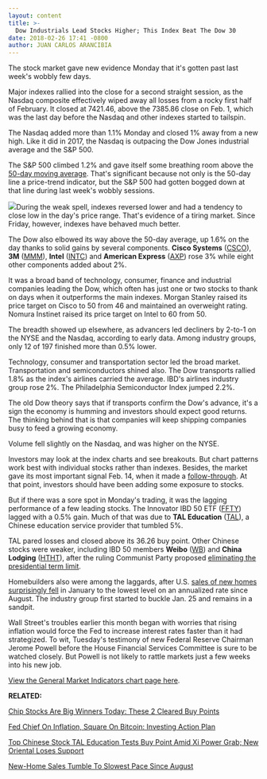 ```yaml
---
layout: content
title: >-
  Dow Industrials Lead Stocks Higher; This Index Beat The Dow 30
date: 2018-02-26 17:41 -0800
author: JUAN CARLOS ARANCIBIA
---
```






The stock market gave new evidence Monday that it's gotten past last week's wobbly few days.


Major indexes rallied into the close for a second straight session, as the Nasdaq composite effectively wiped away all losses from a rocky first half of February. It closed at 7421.46, above the 7385.86 close on Feb. 1, which was the last day before the Nasdaq and other indexes started to tailspin.




 The Nasdaq added more than 1.1% Monday and closed 1% away from a new high. Like it did in 2017, the Nasdaq is outpacing the Dow Jones industrial average and the S&P 500.


The S&P 500 climbed 1.2% and gave itself some breathing room above the [50-day moving average](http://www.investors.com/how-to-invest/investors-corner/50-day-moving-average/). That's significant because not only is the 50-day line a price-trend indicator, but the S&P 500 had gotten bogged down at that line during last week's wobbly sessions.


![](https://www.investors.com/wp-content/uploads/2018/02/MP02261818-202x300.png)During the weak spell, indexes reversed lower and had a tendency to close low in the day's price range. That's evidence of a tiring market. Since Friday, however, indexes have behaved much better.


The Dow also elbowed its way above the 50-day average, up 1.6% on the day thanks to solid gains by several components. **Cisco Systems** ([CSCO](https://research.investors.com/quote.aspx?symbol=CSCO)), **3M** ([MMM](https://research.investors.com/quote.aspx?symbol=MMM)), **Intel** ([INTC](https://research.investors.com/quote.aspx?symbol=INTC)) and **American Express** ([AXP](https://research.investors.com/quote.aspx?symbol=AXP)) rose 3% while eight other components added about 2%.


It was a broad band of technology, consumer, finance and industrial companies leading the Dow, which often has just one or two stocks to thank on days when it outperforms the main indexes. Morgan Stanley raised its price target on Cisco to 50 from 46 and maintained an overweight rating. Nomura Instinet raised its price target on Intel to 60 from 50.


The breadth showed up elsewhere, as advancers led decliners by 2-to-1 on the NYSE and the Nasdaq, according to early data. Among industry groups, only 12 of 197 finished more than 0.5% lower.


Technology, consumer and transportation sector led the broad market. Transportation and semiconductors shined also. The Dow transports rallied 1.8% as the index's airlines carried the average. IBD's airlines industry group rose 2%. The Philadelphia Semiconductor Index jumped 2.2%.


The old Dow theory says that if transports confirm the Dow's advance, it's a sign the economy is humming and investors should expect good returns. The thinking behind that is that companies will keep shipping companies busy to feed a growing economy.


Volume fell slightly on the Nasdaq, and was higher on the NYSE.


Investors may look at the index charts and see breakouts. But chart patterns work best with individual stocks rather than indexes. Besides, the market gave its most important signal Feb. 14, when it made a [follow-through](http://www.investors.com/ibd-university/market-timing/market-bottoms/). At that point, investors should have been adding some exposure to stocks.


But if there was a sore spot in Monday's trading, it was the lagging performance of a few leading stocks. The Innovator IBD 50 ETF ([FFTY](https://research.investors.com/quote.aspx?symbol=FFTY)) lagged with a 0.5% gain. Much of that was due to **TAL Education** ([TAL](https://research.investors.com/quote.aspx?symbol=TAL)), a Chinese education service provider that tumbled 5%.


TAL pared losses and closed above its 36.26 buy point. Other Chinese stocks were weaker, including IBD 50 members **Weibo** ([WB](https://research.investors.com/quote.aspx?symbol=WB)) and **China Lodging** ([HTHT](https://research.investors.com/quote.aspx?symbol=HTHT)), after the ruling Communist Party proposed [eliminating the presidential term limit](https://www.investors.com/stock-lists/stock-spotlight/ibd-50-stock-tal-education-sinks-tests-buy-point-rival-loses-support/).


Homebuilders also were among the laggards, after U.S. [sales of new homes surprisingly fell](https://www.investors.com/news/economy/new-home-sales-tumble-to-slowest-pace-since-august/) in January to the lowest level on an annualized rate since August. The industry group first started to buckle Jan. 25 and remains in a sandpit.


Wall Street's troubles earlier this month began with worries that rising inflation would force the Fed to increase interest rates faster than it had strategized. To wit, Tuesday's testimony of new Federal Reserve Chairman Jerome Powell before the House Financial Services Committee is sure to be watched closely. But Powell is not likely to rattle markets just a few weeks into his new job.


[View the General Market Indicators chart page here](https://www.investors.com/wp-content/uploads/2018/02/IBD2602154313GMI.pdf).


**RELATED:**


[Chip Stocks Are Big Winners Today: These 2 Cleared Buy Points](https://www.investors.com/market-trend/stock-market-today/micron-applied-materials-clear-buy-points-sp-500-nasdaq-dow-jones-futures/)


[Fed Chief On Inflation, Square On Bitcoin: Investing Action Plan](https://www.investors.com/research/investing-action-plan/fed-chief-on-inflation-square-on-bitcoin-investing-action-plan/)


[Top Chinese Stock TAL Education Tests Buy Point Amid Xi Power Grab; New Oriental Loses Support](https://www.investors.com/stock-lists/stock-spotlight/ibd-50-stock-tal-education-sinks-tests-buy-point-rival-loses-support/)


[New-Home Sales Tumble To Slowest Pace Since August](https://www.investors.com/news/economy/new-home-sales-tumble-to-slowest-pace-since-august/)


 




